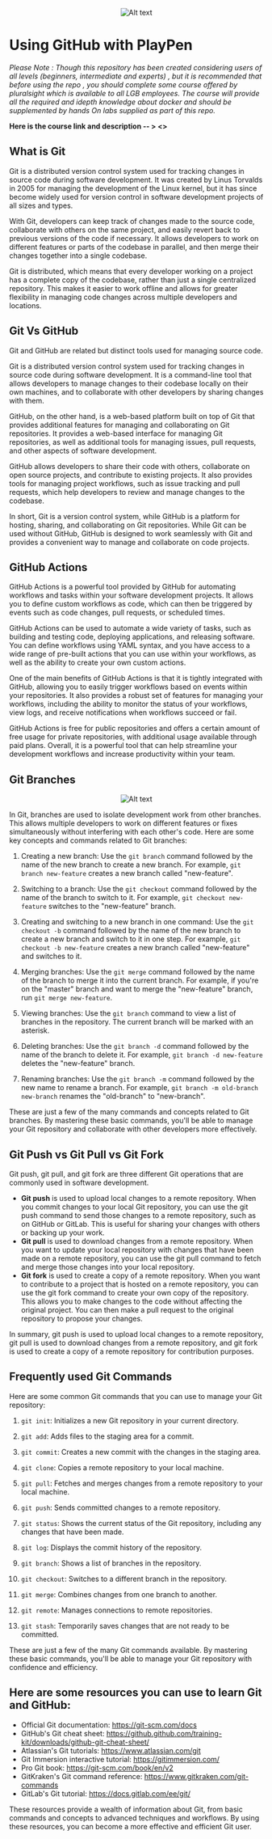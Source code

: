   
<p style="text-align:center;"><img title="a title" alt="Alt text" src="/git-resources/github_logo.png"></p>

# Using GitHub with PlayPen

*Please Note : Though this repository has been created considering users of all levels (beginners, intermediate and experts) , but it is recommended that before using the repo , you should complete some course offered by pluralsight which is available to all LGB employees. The course will provide all the required and idepth knowledge about docker and should be supplemented by hands On labs supplied as part of this repo.*

**Here is the course link and description -- >   <<Link to be added>>**


## What is Git

Git is a distributed version control system used for tracking changes in source code during software development. It was created by Linus Torvalds in 2005 for managing the development of the Linux kernel, but it has since become widely used for version control in software development projects of all sizes and types.

With Git, developers can keep track of changes made to the source code, collaborate with others on the same project, and easily revert back to previous versions of the code if necessary. It allows developers to work on different features or parts of the codebase in parallel, and then merge their changes together into a single codebase.

Git is distributed, which means that every developer working on a project has a complete copy of the codebase, rather than just a single centralized repository. This makes it easier to work offline and allows for greater flexibility in managing code changes across multiple developers and locations.

## Git Vs GitHub

Git and GitHub are related but distinct tools used for managing source code.

Git is a distributed version control system used for tracking changes in source code during software development. It is a command-line tool that allows developers to manage changes to their codebase locally on their own machines, and to collaborate with other developers by sharing changes with them.

GitHub, on the other hand, is a web-based platform built on top of Git that provides additional features for managing and collaborating on Git repositories. It provides a web-based interface for managing Git repositories, as well as additional tools for managing issues, pull requests, and other aspects of software development.

GitHub allows developers to share their code with others, collaborate on open source projects, and contribute to existing projects. It also provides tools for managing project workflows, such as issue tracking and pull requests, which help developers to review and manage changes to the codebase.

In short, Git is a version control system, while GitHub is a platform for hosting, sharing, and collaborating on Git repositories. While Git can be used without GitHub, GitHub is designed to work seamlessly with Git and provides a convenient way to manage and collaborate on code projects.

## GitHub Actions

GitHub Actions is a powerful tool provided by GitHub for automating workflows and tasks within your software development projects. It allows you to define custom workflows as code, which can then be triggered by events such as code changes, pull requests, or scheduled times.

GitHub Actions can be used to automate a wide variety of tasks, such as building and testing code, deploying applications, and releasing software. You can define workflows using YAML syntax, and you have access to a wide range of pre-built actions that you can use within your workflows, as well as the ability to create your own custom actions.

One of the main benefits of GitHub Actions is that it is tightly integrated with GitHub, allowing you to easily trigger workflows based on events within your repositories. It also provides a robust set of features for managing your workflows, including the ability to monitor the status of your workflows, view logs, and receive notifications when workflows succeed or fail.

GitHub Actions is free for public repositories and offers a certain amount of free usage for private repositories, with additional usage available through paid plans. Overall, it is a powerful tool that can help streamline your development workflows and increase productivity within your team.



## Git Branches

<p style="text-align:center;"><img title="a title" alt="Alt text" src="/git-resources/gitflow2.png"></p>

In Git, branches are used to isolate development work from other branches. This allows multiple developers to work on different features or fixes simultaneously without interfering with each other's code. Here are some key concepts and commands related to Git branches:

1.  Creating a new branch: Use the `git branch` command followed by the name of the new branch to create a new branch. For example, `git branch new-feature` creates a new branch called "new-feature".
    
2.  Switching to a branch: Use the `git checkout` command followed by the name of the branch to switch to it. For example, `git checkout new-feature` switches to the "new-feature" branch.
    
3.  Creating and switching to a new branch in one command: Use the `git checkout -b` command followed by the name of the new branch to create a new branch and switch to it in one step. For example, `git checkout -b new-feature` creates a new branch called "new-feature" and switches to it.
    
4.  Merging branches: Use the `git merge` command followed by the name of the branch to merge it into the current branch. For example, if you're on the "master" branch and want to merge the "new-feature" branch, run `git merge new-feature`.
    
5.  Viewing branches: Use the `git branch` command to view a list of branches in the repository. The current branch will be marked with an asterisk.
    
6.  Deleting branches: Use the `git branch -d` command followed by the name of the branch to delete it. For example, `git branch -d new-feature` deletes the "new-feature" branch.
    
7.  Renaming branches: Use the `git branch -m` command followed by the new name to rename a branch. For example, `git branch -m old-branch new-branch` renames the "old-branch" to "new-branch".
    

These are just a few of the many commands and concepts related to Git branches. By mastering these basic commands, you'll be able to manage your Git repository and collaborate with other developers more effectively.

## Git Push vs Git Pull vs Git Fork

Git push, git pull, and git fork are three different Git operations that are commonly used in software development.

 - **Git push** is used to upload local changes to a remote repository. When you commit changes to your local Git repository, you can use the git push command to send those changes to a remote repository, such as on GitHub or GitLab. This is useful for sharing your changes with others or backing up your work.
 - **Git pull** is used to download changes from a remote repository. When you want to update your local repository with changes that have been made on a remote repository, you can use the git pull command to fetch and merge those changes into your local repository.
 - **Git fork** is used to create a copy of a remote repository. When you want to contribute to a project that is hosted on a remote repository, you can use the git fork command to create your own copy of the repository. This allows you to make changes to the code without affecting the original project. You can then make a pull request to the original repository to propose your changes.

In summary, git push is used to upload local changes to a remote repository, git pull is used to download changes from a remote repository, and git fork is used to create a copy of a remote repository for contribution purposes.


## Frequently used Git Commands

Here are some common Git commands that you can use to manage your Git repository:

1.  `git init`: Initializes a new Git repository in your current directory.
    
2.  `git add`: Adds files to the staging area for a commit.
    
3.  `git commit`: Creates a new commit with the changes in the staging area.
    
4.  `git clone`: Copies a remote repository to your local machine.
    
5.  `git pull`: Fetches and merges changes from a remote repository to your local machine.
    
6.  `git push`: Sends committed changes to a remote repository.
    
7.  `git status`: Shows the current status of the Git repository, including any changes that have been made.
    
8.  `git log`: Displays the commit history of the repository.
    
9.  `git branch`: Shows a list of branches in the repository.
    
10.  `git checkout`: Switches to a different branch in the repository.
    
11.  `git merge`: Combines changes from one branch to another.
    
12.  `git remote`: Manages connections to remote repositories.
    
13.  `git stash`: Temporarily saves changes that are not ready to be committed.
    

These are just a few of the many Git commands available. By mastering these basic commands, you'll be able to manage your Git repository with confidence and efficiency.

## Here are some resources you can use to learn Git and GitHub:

- Official Git documentation: https://git-scm.com/docs
- GitHub's Git cheat sheet: https://github.github.com/training-kit/downloads/github-git-cheat-sheet/
- Atlassian's Git tutorials: https://www.atlassian.com/git
- Git Immersion interactive tutorial: https://gitimmersion.com/
- Pro Git book: https://git-scm.com/book/en/v2
- GitKraken's Git command reference: https://www.gitkraken.com/git-commands
- GitLab's Git tutorial: https://docs.gitlab.com/ee/git/


These resources provide a wealth of information about Git, from basic commands and concepts to advanced techniques and workflows. By using these resources, you can become a more effective and efficient Git user.